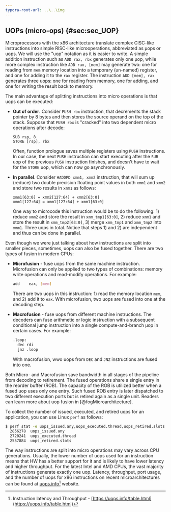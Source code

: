 ```yaml
---
typora-root-url: ..\..\img
---
```


## UOPs (micro-ops) {#sec:sec_UOP}

Microprocessors with the x86 architecture translate complex CISC-like instructions into simple RISC-like microoperations, abbreviated as µops or uops. We will use the "uop" notation as it is easier to write. A simple addition instruction such as `ADD rax, rbx` generates only one µop, while more complex instruction like `ADD rax, [mem]` may generate two: one for reading from `mem` memory location into a temporary (un-named) register, and one for adding it to the `rax` register. The instruction `ADD [mem], rax` generates three uops: one for reading from memory, one for adding, and one for writing the result back to memory.

The main advantage of splitting instructions into micro operations is that uops can be executed:

* **Out of order**. Consider `PUSH rbx` instruction, that decrements the stack pointer by 8 bytes and then stores the source operand on the top of the stack. Suppose that `PUSH rbx` is "cracked" into two dependent micro operations after decode:
  ```
  SUB rsp, 8
  STORE [rsp], rbx
  ```
  Often, function prologue saves multiple registers using `PUSH` instructions. In our case, the next `PUSH` instruction can start executing after the `SUB` uop of the previous `PUSH` instruction finishes, and doesn't have to wait for the `STORE` uop, which can now go asynchronously.

* **In parallel**. Consider `HADDPD xmm1, xmm2` instruction, that will sum up (reduce) two double precision floating point values in both `xmm1` and `xmm2` and store two results in `xmm1` as follows: 
  ```
  xmm1[63:0] = xmm2[127:64] + xmm2[63:0]
  xmm1[127:64] = xmm1[127:64] + xmm1[63:0]
  ```
  One way to microcode this instruction would be to do the following: 1) reduce `xmm2` and store the result in `xmm_tmp1[63:0]`, 2) reduce `xmm1` and store the result in `xmm_tmp2[63:0]`, 3) merge `xmm_tmp1` and `xmm_tmp2` into `xmm1`. Three uops in total. Notice that steps 1) and 2) are independent and thus can be done in parallel.

Even though we were just talking about how instructions are split into smaller pieces, sometimes, uops can also be fused together. There are two types of fusion in modern CPUs:

* **Microfusion** - fuse uops from the same machine instruction. Microfusion can only be applied to two types of combinations: memory write operations and read-modify operations. For example:

  ```bash
  add    eax, [mem]
  ```
  There are two uops in this instruction: 1) read the memory location `mem`, and 2) add it to `eax`. With microfusion, two uops are fused into one at the decoding step.
  
* **Macrofusion** - fuse uops from different machine instructions. The decoders can fuse arithmetic or logic instruction with a subsequent conditional jump instruction into a single compute-and-branch µop in certain cases. For example:

  ```bash
  .loop:
    dec rdi
    jnz .loop
  ```
  With macrofusion, wwo uops from `DEC` and `JNZ` instructions are fused into one.

Both Micro- and Macrofusion save bandwidth in all stages of the pipeline from decoding to retirement. The fused operations share a single entry in the reorder buffer (ROB). The capacity of the ROB is utilized better when a fused uop uses only one entry. Such fused ROB entry is later dispatched to two different execution ports but is retired again as a single unit. Readers can learn more about uop fusion in [@fogMicroarchitecture].

To collect the number of issued, executed, and retired uops for an application, you can use Linux `perf` as follows:

```bash
$ perf stat -e uops_issued.any,uops_executed.thread,uops_retired.slots -- ./a.exe
  2856278  uops_issued.any             
  2720241  uops_executed.thread
  2557884  uops_retired.slots
```

The way instructions are split into micro operations may vary across CPU generations. Usually, the lower number of uops used for an instruction means that HW has a better support for it and is likely to have lower latency and higher throughput. For the latest Intel and AMD CPUs, the vast majority of instructions generate exactly one uop. Latency, throughput, port usage, and the number of uops for x86 instructions on recent microarchitectures can be found at [uops.info](https://uops.info/table.html)[^1] website.

[^1]: Instruction latency and Throughput - [https://uops.info/table.html](https://uops.info/table.html)
